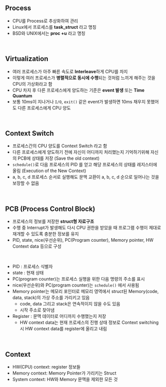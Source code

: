 ## Process

- CPU를 Process로 추상화하여 관리
- Linux에서 프로세스를 **task_struct** 라고 명칭
- BSD와 UNIX에서는 **proc +u** 라고 명칭

<br>

## Virtualization

- 여러 프로세스가 아주 빠른 속도로 **Interleave**하게 CPU를 차지
- 이렇게 여러 프로세스가 **병렬적으로 동시에 수행**되는 것처럼 느끼게 해주는 것을 CPU의 가상화라고 함
- CPU 차지 후 다른 프로세스에게 양도하는 기준은 **event 발생** 또는 **Time Quantum**
- 보통 10ms이 지나거나 ```I/O```, ```exit()``` 같은 event가 발생하면 10ms 채우지 못했어도 다른 프로세스에게 CPU 양도

<br>

## Context Switch

- 프로세스간의 CPU 양도를 Context Switch 라고 함
- 다른 프로세스에게 양도하기 전에 자신이 어디까지 처리했는지 기억하기위해 자신의 PCB에 상태를 저장 (Save the old context)
- ```schedule()```로 다음 프로세스의 PID 를 얻고 해당 프로세스의 상태를 레지스터에 올림 (Execution of the New Context)
- a, b, c, d 프로세스 순서로 실행해도 문맥 교환이 a, b, c, d 순으로 일어나는 것을 보장할 수 없음

<br>

## PCB (Process Control Block)

- 프로세스의 정보를 저장한 **struct형 자료구조**
- 수행 중 Interrupt가 발생해도 다시 CPU 권한을 받았을 때 프로그램 수행이 제대로 재개할 수 있도록 충분한 정보를 유지
- PID, state, nice(우선순위), PC(Program counter), Memory pointer, HW Context data 등으로 구성
<br>

- PID : 프로세스 식별자
- state : 현재 상태
- PC(program counter)는 프로세스 실행을 위한 다음 명령의 주소를 표시
- nice(우선순위)와 PC(program counter)는 ```schedule()``` 에서 사용됨
- Memory pointer는 메모리 포인터로 메모리 영역에서 struct된 Memory(code, data, stack)의 가상 주소를 가리키고 있음
    - code, data 그리고 stack은 연속적이지 않을 수도 있음
    - 시작 주소로 찾아냄
- Register : 문맥 데이터로 어디까지 수행했는지 저장
    - HW context data는 현재 프로세스의 진행 상태 정보로 Context switching시 HW context data를 register에 올리고 내림

<br>

## Context

- HW(CPU) context: register 정보들
- Memory context: Memory Pointer가 가리키는 Struct
- System context: HW와 Memory 문맥을 제외한 모든 것